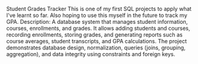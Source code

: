 Student Grades Tracker
This is one of my first SQL projects to apply what I've learnt so far. Also hoping to use this myself in the future to track my GPA. 
Description: A database system that manages student information, courses, enrollments, and grades. It allows adding students and courses, recording enrollments, storing grades, and generating reports such as course averages, student transcripts, and GPA calculations. The project demonstrates database design, normalization, queries (joins, grouping, aggregation), and data integrity using constraints and foreign keys.
